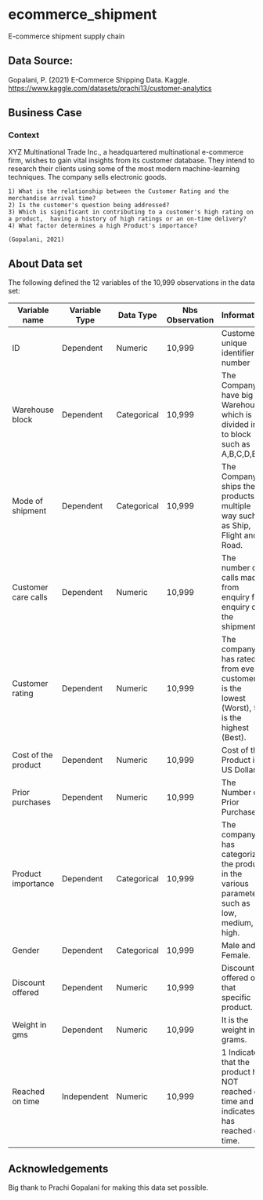 # ecommerce_shipment
 E-commerce shipment supply chain
 
## Data Source:
Gopalani, P. (2021) E-Commerce Shipping Data. Kaggle.
https://www.kaggle.com/datasets/prachi13/customer-analytics

## Business Case
### Context
XYZ Multinational Trade Inc., a headquartered multinational e-commerce firm, wishes to gain vital insights from its customer database. They intend to research their clients using some of the most modern machine-learning techniques. The company sells electronic goods.

    1) What is the relationship between the Customer Rating and the merchandise arrival time?
    2) Is the customer's question being addressed?
    3) Which is significant in contributing to a customer's high rating on a product,  having a history of high ratings or an on-time delivery?
    4) What factor determines a high Product's importance?
    
    (Gopalani, 2021)
    
## About Data set
The following defined the 12 variables of the 10,999 observations in the data set:  

| Variable name | Variable Type | Data Type | Nbs Observation | Information |
| --------------| --------------| ----------|-----------------|-------------|
| ID | Dependent | Numeric | 10,999 | Customers unique identifier number|
| Warehouse block| Dependent | Categorical | 10,999 | The Company have big Warehouse which is divided in to block such as A,B,C,D,E. |
|Mode of shipment| Dependent | Categorical | 10,999 | The Company ships the products in multiple way such as Ship, Flight and Road. |
| Customer care calls | Dependent | Numeric | 10,999 |  The number of calls made from enquiry for enquiry of the shipment. |
| Customer rating | Dependent | Numeric | 10,999 |  The company has rated from every customer. 1 is the lowest (Worst), 5 is the highest (Best). |
| Cost of the product | Dependent | Numeric | 10,999 | Cost of the Product in US Dollars.|
| Prior purchases | Dependent | Numeric | 10,999 | The Number of Prior Purchase. |
|Product importance | Dependent | Categorical | 10,999 | The company has categorized the product in the various parameter such as low, medium, high. |
|Gender | Dependent | Categorical | 10,999 |Male and Female. |
| Discount offered | Dependent | Numeric | 10,999 | Discount offered on that specific product.|
| Weight in gms | Dependent | Numeric | 10,999 | It is the weight in grams.|
| Reached on time| Independent | Numeric | 10,999 | 1 Indicates that the product has NOT reached on time and 0 indicates it has reached on time.|

## Acknowledgements
Big thank to Prachi Gopalani for making this data set possible.

